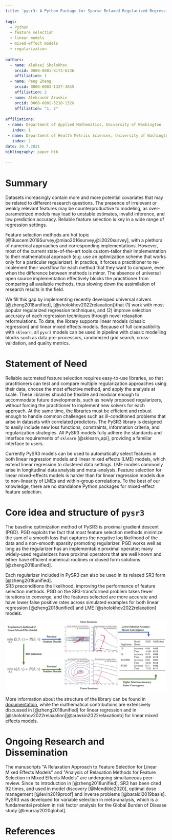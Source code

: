 ```yaml
---
title: 'pysr3: A Python Package for Sparse Relaxed Regularized Regression'

tags:
  - Python
  - feature selection
  - linear models
  - mixed-effect models
  - regularization

authors:
  - name: Aleksei Sholokhov
    orcid: 0000-0001-8173-6236
    affiliation: 1
  - name: Peng Zheng
    orcid: 0000-0003-1327-4855
    affiliation: 2
  - name: Aleksandr Aravkin
    orcid: 0000-0001-5210-132X
    affiliation: "1, 2"

affiliations:
 - name: Department of Applied Mathematics, University of Washington
   index: 1
 - name: Department of Health Metrics Sciences, University of Washington
   index: 2
date: 30.7.2021
bibliography: paper.bib

---
```


# Summary

Datasets increasingly contain more and more potential covariates that may be related to different research questions. The presence of irrelevant or weakly relevant features may be counterproductive to modeling, as over-parametrized models may lead to unstable estimates, invalid inference, and low prediction accuracy. Reliable feature selection is key in a wide range of regression settings. 

Feature selection methods are hot topic [@Buscemi2019Survey,@miao2016survey,@li2020survey], 
with a plethora of numerical approaches and corresponding implementations. However, most of the current state-of-the-art tools custom-tailor their implementation to their mathematical approach (e.g. use an optimization scheme that works only for a particular regularizer). In practice, it forces a practitioner to re-implement their workflow for each method that they want to compare, even when the difference between methods is minor. The absence of universal open source implementation effectively blocks the practitioner from comparing all available methods, thus slowing down the assimilation of research results in the field.

We fill this gap by implementing recently developed universal solvers [@zheng2018unified], [@sholokhov2022relaxation])that (1) work with most popular regularized regression techniques, and (2) improve selection accuracy of each regression techniques through novel relaxation reformulations. To date, the library supports linear models (classic regression) and linear mixed effects models. Because of full compatibility with `sklearn`, all `pysr3` models can be used in pipeline with classic modelling blocks such as data pre-processors, randomized grid search, cross-validation, and quality metrics.


# Statement of Need
   
Reliable automated feature selection requires easy-to-use libraries, so that practitioners can test and compare multiple regularization approaches using their data, choose the most effective method, and apply the analysis at scale. These libraries should be flexible and modular enough to accommodate future developments, such as newly proposed regularizers, without forcing the practitioner to implement new solvers for each approach. At the same time, the libraries must be efficient and robust enough to handle common challenges such as ill-conditioned problems that arise in datasets with correlated predictors. The PySR3 library is designed to easily include new loss functions, constraints, information criteria, and regularization strategies. All PySR3 models fully adhere the standards and interface requirements of `sklearn` [@sklearn_api], providing a familiar interface to users. 

Currently PySR3 models can be used to automatically select features in both linear regression models and linear mixed effects (LME) models, which extend linear regression to clustered data settings. LME models commonly arise in longitudinal data analysis and meta-analysis. Feature selection for linear mixed-effects models is harder than for linear regression models due to  non-linearity of LMEs and within-group correlations. To the best of our knowledge, there are no standalone Python packages for mixed-effect feature selection.

# Core idea and structure of `pysr3`

The baseline optimization method of PySR3 is proximal gradient descent (PGD). PGD exploits the fact that most feature selection methods minimize the sum of a smooth loss that captures the negative log likelihood of the data and a non-smooth sparsity promoting regularizer. 
PGD works well as long as the regularizer has an implementable proximal operator; 
many widely-used regularizers have proximal operators that are well known and either have efficient numerical routines or closed form solutions [@zheng2018unified]. 

Each regularizer included in PySR3 can also be used in its relaxed SR3 form [@zheng2018unified].   
SR3 preconditions the likelihood, improving the performance of feature selection methods. 
PGD on the SR3-transformed problem takes fewer iterations to converge, and the features selected 
are more accurate and have lower false positive rates across simulated examples for both linear regression [@zheng2018unified] and LME [@sholokhov2022relaxation] models. 

![Summary of PySR3 method.\label{fig:lme_summary}](images/summary_picture.png)

More information about the structure of the library can be found in [documentation](https://aksholokhov.github.io/pysr3/), while the mathematical contributions are extensively discussed in [@zheng2018unified] for linear regression and in [@sholokhov2022relaxation][@aravkin2022relaxationb] for linear mixed effects models.


# Ongoing Research and Dissemination

The manuscripts "A Relaxation Approach to Feature Selection for Linear Mixed Effects Models" 
and "Analysis of Relaxation Methods for Feature Selection in Mixed Effects Models"
are undergoing simultaneous peer-review. Since its introduction in [@zheng2018unified], SR3 has been cited 92 times, and used in model discovery [@Mendible2020], optimal dose management [@levin2019proof] and inverse problems [@baraldi2019basis]. PySR3 was developed for variable selection in meta-analysis, which is a fundamental problem in risk factor analysis for the Global Burden of Disease study [@murray2020global].  

# References
